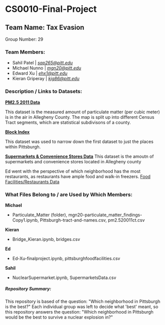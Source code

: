 # CS0010-Final-Project
## Team Name: Tax Evasion

Group Number: 29
### Team Members:
- Sahil Patel | *sap265@pitt.edu*
- Michael Nunno | *mgn20@pitt.edu*
- Edward Xu | *ehx1@pitt.edu*
- Kieran Griperay | *kjg86@pitt.edu*
### Description / Links to Datasets:
[**PM2.5 2011 Data**](https://data.wprdc.org/dataset/particulate-matter-2-5/resource/d281efe0-62d9-4c2b-b41f-bb99fcbec705?inner_span=True)

This dataset is the measured amount of particulate matter (per cubic meter) is in the air in Allegheny County. The map is split up into different Census Tract segments, which are statistical subdivisons of a county.

[**Block Index**](https://data.wprdc.org/dataset/2020-census-redistricting-data-extracts/resource/6b09ea3e-7d34-4665-ad0b-798a0efadc29)

This dataset was used to narrow down the first dataset to just the places within Pittsburgh.

[**Supermarkets & Convenience Stores Data**](https://data.wprdc.org/dataset/allegheny-county-supermarkets-convenience-stores)
This dataset is the amoutn of supermarkets and convenience stores located in Allegheny county

Ed went with the perspective of which neighborhood has the most restaurants, as restaurants have ample food and walk-in freezers.
[Food Facilities/Restaurants Data](https://data.wprdc.org/dataset/allegheny-county-restaurant-food-facility-inspection-violations/resource/112a3821-334d-4f3f-ab40-4de1220b1a0a?view_id=758d9bb5-73cc-4d81-bc94-09547ee704cd)

### What Files Belong to / are Used by Which Members:
**Michael**

* Particulate_Matter (folder), mgn20-particulate_matter_findings-Copy1.ipynb, Pittsburgh-tract-and-names.csv, pm2.520011ct.csv

**Kieran**

* Bridge_Kieran.ipynb, bridges.csv

**Ed**

* Ed-Xu-finalproject.ipynb, pittsburghfoodfacilities.csv

**Sahil**

* NuclearSupermarket.ipynb, SupermarketsData.csv

##### Repository Summary:
This repository is based of the question: "Which neighborhood in Pittsburgh is the best?" Each individual group was left to decide what 'best' meant, so this repository answers the question: "Which neighborhood in Pittsburgh would be the best to survive a nuclear explosion in?" 


